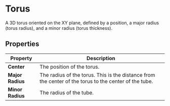 # Torus

A 3D torus oriented on the XY plane, defined by a position, a major radius (torus radius), and a minor radius (torus thickness).

## Properties

| **Property**     | **Description**                                              |
| ---------------- | ------------------------------------------------------------ |
| **Center**       | The position of the torus.                                   |
| **Major Radius** | The radius of the torus. This is the distance from the center of the torus to the center of the tube. |
| **Minor Radius** | The radius of the tube.                                      |